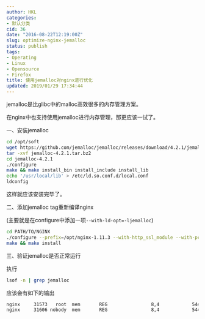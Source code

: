 ```yaml
---
author: HKL
categories:
- 默认分类
cid: 36
date: "2016-08-22T12:19:00Z"
slug: optimize-nginx-jemalloc
status: publish
tags:
- Operating
- Linux
- Opensource
- Firefox
title: 使用jemalloc对nginx进行优化
updated: 2019/01/29 17:34:44
---
```



jemalloc是比glibc中的malloc高效很多的内存管理方案。

在nginx中也支持使用jemalloc进行内存管理，那更应该一试了。

一、安装jemalloc

```bash
cd /opt/soft
wget https://github.com/jemalloc/jemalloc/releases/download/4.2.1/jemalloc-4.2.1.tar.bz2 -O jemalloc-4.2.1.tar.bz2
tar -xvf jemalloc-4.2.1.tar.bz2
cd jemalloc-4.2.1
./configure
make && make install_bin install_include install_lib
echo '/usr/local/lib' > /etc/ld.so.conf.d/local.conf
ldconfig
```

这样就应该安装完毕了。

二、添加jemalloc tag重新编译nginx


<!--more-->


(主要就是在configure中添加一项`--with-ld-opt=-ljemalloc`)
```bash
cd PATH/TO/NGINX
./configure --prefix=/opt/nginx-1.11.3 --with-http_ssl_module --with-pcre=../pcre-8.39 --with-zlib=../zlib-1.2.8 --with-openssl=../openssl-1.0.2h --with-ipv6 --with-ld-opt=-ljemalloc
make && make install
```

三、验证jemalloc是否正常运行

执行
```bash
lsof -n | grep jemalloc
```

应该会有如下的输出
```bash
nginx     31573   root  mem       REG                8,4            54411954 /usr/local/lib/libjemalloc.so.2 (path dev=244,196)
nginx     31606 nobody  mem       REG                8,4            54411954 /usr/local/lib/libjemalloc.so.2 (path dev=244,196)
```